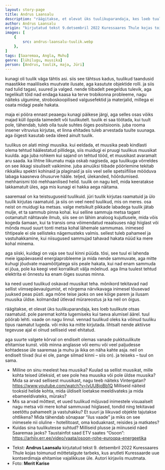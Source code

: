 ```yaml
---
layout: story-page
title: Andrus Laansalu
description: "räägitakse, et olevat üks tuulikuparandaja, kes loeb tuulikute otsas raamatuid."
author: Andrus Laansalu
origin: "kirjutatud tekst 9.detsembril 2022 Kuressaares Thule kojas toimunud mõttetalgute tarbeks, kus arutleti Kuressaarde uue kontserdimaja ehitamise vajalikkuse üle."
images: [
    {
        src: andrus-laansalu-tuulik.webp
    },
]
tags: [Saaremaa, Angla, Muhu]
genre: [lühilugu, muusika]
person: [Andrus, tuulik, maja, Jüri]
---
```


<!-- # {{$doc.title}} -->

kunagi oli tuulik väga tähtis asi. siis see tähtsus kadus, tuulikud taandusid maastikke maaliliseks muutvate ilusate, aga kasutute objektide rolli. ja siis nad tulid tagasi, suured ja valged. nende tiibadelt peegeldus tulevik, aga tegelikult tõid nad endaga kaasa ka terve trobikonna probleeme, nagu näiteks ulgumine, stroboskoopilised valgusefektid ja materjalid, millega ei osata midagi peale hakata. 

maja ei pööra ennast peaaegu kunagi päikese järgi, aga selles osas võiks majad küll õppida taimedelt või tuulikutelt. tuulik ei saa töötada, kui tuult pole, tähendab, tuleb olla tuule suhtes õiges positsioonis. juba rooma insener vitruvius kirjutas, et linna ehitades tuleb arvestada tuulte suunaga. aga õigesti kasutab seda ideed ainult tuulik. 
 
tuulikus on alati mingi muusika. kui eeldada, et muusika peab kindlasti olema tehtud häälestatud pillidega, siis muidugi ei pruugi tuulikus muusikat kuulda. aga juba rohkem kui sajand on tehtud tööd, et muusikast avaramalt aru saada. ka lihtne liikumatu maja oskab nagiseda, aga tuulikuga võrreldes on see ikkagi sisuliselt vaikimine. juba ainuüksi tiibade pöörlemine tekitab rikkaliku spektri kohinaid ja plaginaid ja siis veel selle spetsiifilise mööduva labaga kaasneva õhusurve hääle. teljed, ülekanded, hõõrdumised. mehhanismi töö mehhaanilised helid. tuulik on nagu kell, mida keeratakse lakkamatult üles, aga mis kunagi ei hakka aega näitama. 

saaremaal on ka teistsuguseid tuulikuid. jüri tuulik kirjutas raamatuid ja ülo tuulik kirjutas raamatuid. ja siis on veel need tuulikud, mis on meres. osa neist on muidugi ka metsas. valge metsikult pikkade labadega tuulik jätab mulje, et ta sammub pinna kohal. kui selline sammuja metsa tagant ootamatult nähtavale ilmub, siis see on lähim analoog kujutlusele, mida võis kogeda šamaan, kui ta transis oma võimendatud reaalsuses nägi hiiglast või mõnda muud suurt tonti metsa kohal lähemale sammumas. inimesed tihtipeale ei ole sellisteks nägemusteks valmis. sellest tuleb pahameel ja vastuhakkamine, kui niisugused sammujad tahavad hakata nüüd ka mere kohal minema. 

aga siiski, kuidagi on vaja see tuul kinni püüda. tõsi, see tuul ei lahenda meie igapäevaseid energiaprobleeme ja mida nende sammuvate, aga mitte kuhugi jõudvate maamõõtjatega siis peale hakata, kui nad enam sammuda ei jõua, pole ka keegi veel korralikult välja mõelnud. aga ilma tuulest tehtud elektrita ei õnnestu ka enam õiges suunas minna. 

ka need uued tuulikud oskavad muusikat teha. mõnikord tekitavad nad sellist viimsepäevaulgumist, et nõrgema närvikavaga inimesel tõusevad juuksed peas püsti. aga mõne teise jaoks on see kõige parem ja ilusam muusika üldse. kolmandad ütlevad mürareostus ja ka neil on õigus. 

räägitakse, et olevat üks tuulikuparandaja, kes loeb tuulikute otsas raamatuid. pole paremat kohta lugemiseks kui taeva alumisel äärel. tuul pöörab lehti. vaade on nagu linnul. 
vennad tuulikud oleks ka võinud tuuliku tipus raamatut lugeda. või miks ka mitte kirjutada. lihtsalt nende aktiivse tegevuse ajal ei olnud selliseid veel ehitatud. 

aga suurte valgete kõrval on endiselt olemas vanade pukktuulikute ehitamise kunst. võib minna anglasse või eemu või veel paljudesse kohtadesse üle saaremaa ja muhu ja ikka on näha kahte asja. neil on endiselt tiivad (kui ei ole, pange silmad kinni – siis on). ja teiseks – tuul on sama. 


<!-- Täägid taanduma ehitama pöörama pöörlema sammuma -->

<story-author :author="author" :origin="origin"></story-author>

<details-wrapper summary="Mis mõtted tekkisid?">

- Milline on sinu meelest hea muusika? Kuulad sa sellist muusikat, mille kohta teised ütleksid, et see pole hea muusika või pole üldse muusika? Mida sa arvad sellisest muusikast, nagu teeb näiteks Vintergatan? https://www.youtube.com/watch?v=IvUU8joBb1Q Milliseid näiteid tooksid helide kohta, mida üldiselt loetakse meeldivateks ja mida ebameeldivateks, müraks?
- Mis sa arvad mõttest, et uued tuulikud mõjuvad inimestele visuaalselt nagu metsa või mere kohal sammuvad hiiglased, tondid ning tekitavad seetõttu pahameelt ja vastuhakku? Et suuri ja liikuvad objekte tajutakse ohtlikena? Mida tähendab sõnapaar “ilus vaade” ja miks on see inimesele nii oluline - hotellitoast, oma koduaknast, reisides ja matkates? 
- Kuidas sina tuulikutesse suhtud? Milliseid plusse ja miinuseid näed Saaremaa jaoks? Taustainfot saad ETV saates “Osoon”: https://arhiiv.err.ee/video/vaata/osoon-rohe-euroopa-energeetika

</details-wrapper>


<details-wrapper summary="Allikad" class="text-sm" icon="icon-park-outline:document-folder">

- Tekst: **Andrus Laansalu** kirjutatud tekst 9. detsembril 2022 Kuressaares Thule kojas toimunud mõttetalgute tarbeks, kus arutleti Kuressaarde uue kontserdimaja ehitamise vajalikkuse üle. Autori kirjaviis muutmata.
- Foto: **Merit Karise**

</details-wrapper>
